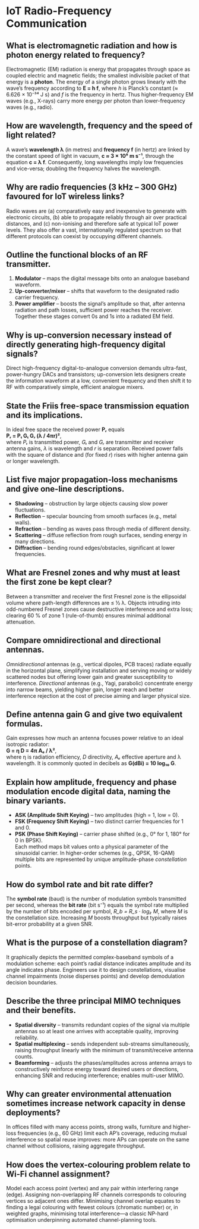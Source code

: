 # IoT Radio-Frequency Communication
## What is electromagnetic radiation and how is photon energy related to frequency?  
Electromagnetic (EM) radiation is energy that propagates through space as coupled electric and magnetic fields; the smallest indivisible packet of that energy is a **photon**. The energy of a single photon grows linearly with the wave’s frequency according to **E = h f**, where *h* is Planck’s constant (≈ 6.626 × 10⁻³⁴ J s) and *f* is the frequency in hertz. Thus higher-frequency EM waves (e.g., X-rays) carry more energy per photon than lower-frequency waves (e.g., radio).  

## How are wavelength, frequency and the speed of light related?  
A wave’s **wavelength λ** (in metres) and **frequency f** (in hertz) are linked by the constant speed of light in vacuum, **c ≈ 3 × 10⁸ m s⁻¹**, through the equation **c = λ f**. Consequently, long wavelengths imply low frequencies and vice-versa; doubling the frequency halves the wavelength.  

## Why are radio frequencies (3 kHz – 300 GHz) favoured for IoT wireless links?  
Radio waves are (a) comparatively easy and inexpensive to generate with electronic circuits, (b) able to propagate reliably through air over practical distances, and (c) non-ionising and therefore safe at typical IoT power levels. They also offer a vast, internationally regulated spectrum so that different protocols can coexist by occupying different channels.  

## Outline the functional blocks of an RF transmitter.  
1. **Modulator** – maps the digital message bits onto an analogue baseband waveform.  
2. **Up-converter/mixer** – shifts that waveform to the designated radio carrier frequency.  
3. **Power amplifier** – boosts the signal’s amplitude so that, after antenna radiation and path losses, sufficient power reaches the receiver.  
Together these stages convert 0s and 1s into a radiated EM field.  

## Why is up-conversion necessary instead of directly generating high-frequency digital signals?  
Direct high-frequency digital-to-analogue conversion demands ultra-fast, power-hungry DACs and transistors; up-conversion lets designers create the information waveform at a low, convenient frequency and then shift it to RF with comparatively simple, efficient analogue mixers.  

## State the Friis free-space transmission equation and its implications.  
In ideal free space the received power **Pᵣ** equals  
**Pᵣ = Pₜ Gₜ Gᵣ (λ / 4πr)²**,  
where *Pₜ* is transmitted power, *Gₜ* and *Gᵣ* are transmitter and receiver antenna gains, *λ* is wavelength and *r* is separation. Received power falls with the square of distance and (for fixed *r*) rises with higher antenna gain or longer wavelength.  

## List five major propagation-loss mechanisms and give one-line descriptions.  
* **Shadowing** – obstruction by large objects causing slow power fluctuations.  
* **Reflection** – specular bouncing from smooth surfaces (e.g., metal walls).  
* **Refraction** – bending as waves pass through media of different density.  
* **Scattering** – diffuse reflection from rough surfaces, sending energy in many directions.  
* **Diffraction** – bending round edges/obstacles, significant at lower frequencies.  

## What are Fresnel zones and why must at least the first zone be kept clear?  
Between a transmitter and receiver the first Fresnel zone is the ellipsoidal volume where path-length differences are ≤ ½ λ. Objects intruding into odd-numbered Fresnel zones cause destructive interference and extra loss; clearing 60 % of zone 1 (rule-of-thumb) ensures minimal additional attenuation.  

## Compare **omnidirectional** and **directional** antennas.  
*Omnidirectional* antennas (e.g., vertical dipoles, PCB traces) radiate equally in the horizontal plane, simplifying installation and serving moving or widely scattered nodes but offering lower gain and greater susceptibility to interference. *Directional* antennas (e.g., Yagi, parabolic) concentrate energy into narrow beams, yielding higher gain, longer reach and better interference rejection at the cost of precise aiming and larger physical size.  

## Define antenna **gain G** and give two equivalent formulas.  
Gain expresses how much an antenna focuses power relative to an ideal isotropic radiator:  
**G = η D = 4π Aₑ / λ²**,  
where η is radiation efficiency, *D* directivity, *Aₑ* effective aperture and λ wavelength. It is commonly quoted in decibels as **G(dBi) = 10 log₁₀ G**.  

## Explain how amplitude, frequency and phase modulation encode digital data, naming the binary variants.  
* **ASK (Amplitude Shift Keying)** – two amplitudes (high = 1, low = 0).  
* **FSK (Frequency Shift Keying)** – two distinct carrier frequencies for 1 and 0.  
* **PSK (Phase Shift Keying)** – carrier phase shifted (e.g., 0° for 1, 180° for 0 in BPSK).  
Each method maps bit values onto a physical parameter of the sinusoidal carrier. In higher-order schemes (e.g., QPSK, 16-QAM) multiple bits are represented by unique amplitude-phase *constellation* points.  

## How do **symbol rate** and **bit rate** differ?  
The **symbol rate** (baud) is the number of modulation symbols transmitted per second, whereas the **bit rate** (bit s⁻¹) equals the symbol rate multiplied by the number of bits encoded per symbol, *R_b = R_s · log₂ M*, where *M* is the constellation size. Increasing *M* boosts throughput but typically raises bit-error probability at a given SNR.  

## What is the purpose of a constellation diagram?  
It graphically depicts the permitted complex-baseband symbols of a modulation scheme: each point’s radial distance indicates amplitude and its angle indicates phase. Engineers use it to design constellations, visualise channel impairments (noise disperses points) and develop demodulation decision boundaries.  

## Describe the three principal MIMO techniques and their benefits.  
* **Spatial diversity** – transmits redundant copies of the signal via multiple antennas so at least one arrives with acceptable quality, improving reliability.  
* **Spatial multiplexing** – sends independent sub-streams simultaneously, raising throughput linearly with the minimum of transmit/receive antenna counts.  
* **Beamforming** – adjusts the phases/amplitudes across antenna arrays to constructively reinforce energy toward desired users or directions, enhancing SNR and reducing interference; enables multi-user MIMO.  

## Why can greater environmental attenuation sometimes increase network capacity in dense deployments?  
In offices filled with many access points, strong walls, furniture and higher-loss frequencies (e.g., 60 GHz) limit each AP’s coverage, reducing mutual interference so spatial reuse improves: more APs can operate on the same channel without collisions, raising aggregate throughput.  

## How does the vertex-colouring problem relate to Wi-Fi channel assignment?  
Model each access point (vertex) and any pair within interfering range (edge). Assigning non-overlapping RF channels corresponds to colouring vertices so adjacent ones differ. Minimising channel overlap equates to finding a legal colouring with fewest colours (chromatic number) or, in weighted graphs, minimising total interference—a classic NP-hard optimisation underpinning automated channel-planning tools.  
